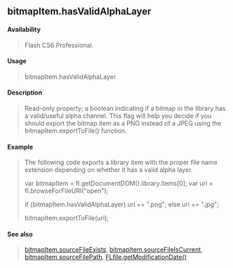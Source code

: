 ## bitmapItem.hasValidAlphaLayer

#### Availability

> Flash CS6 Professional.

#### Usage

> bitmapItem.hasValidAlphaLayer

#### Description

> Read-only property; a boolean indicating if a bitmap in the library has a valid/useful alpha channel. This flag will help you decide if you should export the bitmap item as a PNG instead of a JPEG using the bitmapItem.exportToFile() function.

#### Example

> The following code exports a library item with the proper file name extension depending on whether it has a valid alpha layer.
>
> var bitmapItem = fl.getDocumentDOM().library.items\[0\]; var uri = fl.browseForFileURI("open");
>
> if (bitmapItem.hasValidAlphaLayer) uri += ".png"; else uri += ".jpg";
>
> bitmapItem.exportToFile(uri);

#### See also

> [bitmapItem.sourceFileExists](#_bookmark60), [bitmapItem.sourceFileIsCurrent](#_bookmark61), [bitmapItem.sourceFilePath](#_bookmark62), [FLfile.getModificationDate()](#_bookmark568)
